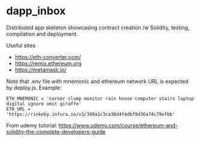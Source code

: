 # dapp_inbox
Distributed app skeleton showcasing contract creation /w Solidity, testing, compilation and deployment.

Useful sites
* https://eth-converter.com/
* https://remix.ethereum.org
* https://metamask.io/

Note that .env file with mnemonic and ethereum network URL is expected by deploy.js. Example:
```
ETH_MNEMONIC = 'corner clump monitor rain house computer stairs laptop digital ignore omit giraffe'
ETH_URL = 'https://rinkeby.infura.io/v3/349a1c3ca38d4f4dbf9d36a74c79efbb'
```

From udemy tutorial: https://www.udemy.com/course/ethereum-and-solidity-the-complete-developers-guide

